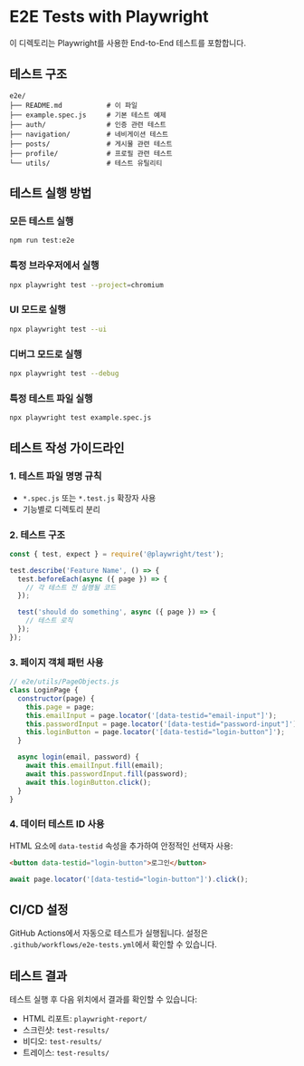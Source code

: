 # E2E Tests with Playwright

이 디렉토리는 Playwright를 사용한 End-to-End 테스트를 포함합니다.

## 테스트 구조

```
e2e/
├── README.md           # 이 파일
├── example.spec.js     # 기본 테스트 예제
├── auth/               # 인증 관련 테스트
├── navigation/         # 네비게이션 테스트
├── posts/              # 게시물 관련 테스트
├── profile/            # 프로필 관련 테스트
└── utils/              # 테스트 유틸리티
```

## 테스트 실행 방법

### 모든 테스트 실행
```bash
npm run test:e2e
```

### 특정 브라우저에서 실행
```bash
npx playwright test --project=chromium
```

### UI 모드로 실행
```bash
npx playwright test --ui
```

### 디버그 모드로 실행
```bash
npx playwright test --debug
```

### 특정 테스트 파일 실행
```bash
npx playwright test example.spec.js
```

## 테스트 작성 가이드라인

### 1. 테스트 파일 명명 규칙
- `*.spec.js` 또는 `*.test.js` 확장자 사용
- 기능별로 디렉토리 분리

### 2. 테스트 구조
```javascript
const { test, expect } = require('@playwright/test');

test.describe('Feature Name', () => {
  test.beforeEach(async ({ page }) => {
    // 각 테스트 전 실행될 코드
  });

  test('should do something', async ({ page }) => {
    // 테스트 로직
  });
});
```

### 3. 페이지 객체 패턴 사용
```javascript
// e2e/utils/PageObjects.js
class LoginPage {
  constructor(page) {
    this.page = page;
    this.emailInput = page.locator('[data-testid="email-input"]');
    this.passwordInput = page.locator('[data-testid="password-input"]');
    this.loginButton = page.locator('[data-testid="login-button"]');
  }

  async login(email, password) {
    await this.emailInput.fill(email);
    await this.passwordInput.fill(password);
    await this.loginButton.click();
  }
}
```

### 4. 데이터 테스트 ID 사용
HTML 요소에 `data-testid` 속성을 추가하여 안정적인 선택자 사용:

```html
<button data-testid="login-button">로그인</button>
```

```javascript
await page.locator('[data-testid="login-button"]').click();
```

## CI/CD 설정

GitHub Actions에서 자동으로 테스트가 실행됩니다. 설정은 `.github/workflows/e2e-tests.yml`에서 확인할 수 있습니다.

## 테스트 결과

테스트 실행 후 다음 위치에서 결과를 확인할 수 있습니다:

- HTML 리포트: `playwright-report/`
- 스크린샷: `test-results/`
- 비디오: `test-results/`
- 트레이스: `test-results/` 